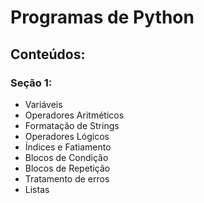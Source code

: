 # Programas de Python

## Conteúdos:
### Seção 1:
- Variáveis
- Operadores Aritméticos
- Formatação de Strings
- Operadores Lógicos
- Índices e Fatiamento
- Blocos de Condição
- Blocos de Repetição
- Tratamento de erros
- Listas